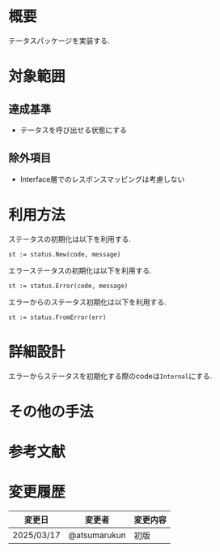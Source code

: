 # 概要

テータスパッケージを実装する.

# 対象範囲

## 達成基準

- テータスを呼び出せる状態にする

## 除外項目

- Interface層でのレスポンスマッピングは考慮しない

# 利用方法

ステータスの初期化は以下を利用する.

```golang
st := status.New(code, message)
```

エラーステータスの初期化は以下を利用する.

```golang
st := status.Error(code, message)
```

エラーからのステータス初期化は以下を利用する.

```golang
st := status.FromError(err)
```

# 詳細設計

エラーからステータスを初期化する際のcodeは`Internal`にする.

# その他の手法

# 参考文献

# 変更履歴

| 変更日 | 変更者 | 変更内容 |
| --- | --- | --- |
| 2025/03/17 | @atsumarukun | 初版 |

